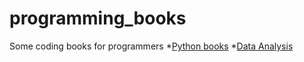 # programming_books
Some coding books for programmers
*[Python books](https://github.com/yawuplus/Python_Book)
*[Data Analysis](https://github.com/yawuplus/Data_Analysis)

